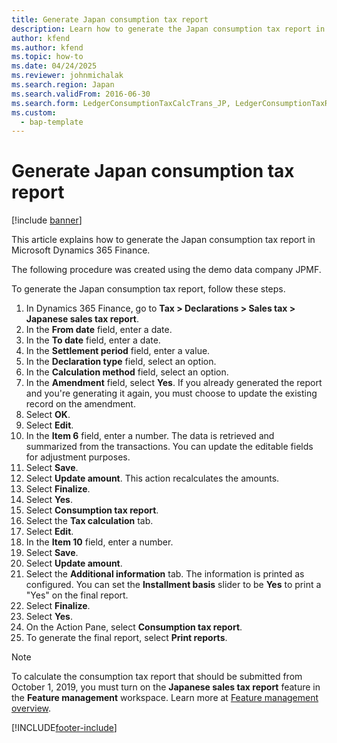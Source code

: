 ```yaml
---
title: Generate Japan consumption tax report
description: Learn how to generate the Japan consumption tax report in Microsoft Dynamics 365 Finance.
author: kfend
ms.author: kfend
ms.topic: how-to
ms.date: 04/24/2025
ms.reviewer: johnmichalak
ms.search.region: Japan
ms.search.validFrom: 2016-06-30
ms.search.form: LedgerConsumptionTaxCalcTrans_JP, LedgerConsumptionTaxReportTrans_JP
ms.custom: 
  - bap-template
---
```


# Generate Japan consumption tax report

[!include [banner](../../includes/banner.md)]

This article explains how to generate the Japan consumption tax report in Microsoft Dynamics 365 Finance.

The following procedure was created using the demo data company JPMF.

To generate the Japan consumption tax report, follow these steps.

1. In Dynamics 365 Finance, go to **Tax \> Declarations \> Sales tax \> Japanese sales tax report**.
1. In the **From date** field, enter a date.
1. In the **To date** field, enter a date.
1. In the **Settlement period** field, enter a value.
1. In the **Declaration type** field, select an option.
1. In the **Calculation method** field, select an option.
1. In the **Amendment** field, select **Yes**. If you already generated the report and you're generating it again, you must choose to update the existing record on the amendment.  
1. Select **OK**.
1. Select **Edit**.
1. In the **Item 6** field, enter a number. The data is retrieved and summarized from the transactions. You can update the editable fields for adjustment purposes.  
1. Select **Save**.
1. Select **Update amount**. This action recalculates the amounts.  
1. Select **Finalize**.
1. Select **Yes**.
1. Select **Consumption tax report**.
1. Select the **Tax calculation** tab.
1. Select **Edit**.
1. In the **Item 10** field, enter a number.
1. Select **Save**.
1. Select **Update amount**.
1. Select the **Additional information** tab. The information is printed as configured. You can set the **Installment basis** slider to be **Yes** to print a "Yes" on the final report.  
1. Select **Finalize**.
1. Select **Yes**.
1. On the Action Pane, select **Consumption tax report**.
1. To generate the final report, select **Print reports**.  

> [!NOTE]
> To calculate the consumption tax report that should be submitted from October 1, 2019, you must turn on the **Japanese sales tax report** feature in the **Feature management** workspace. Learn more at [Feature management overview](../../../fin-ops-core/fin-ops/get-started/feature-management/feature-management-overview.md).


[!INCLUDE[footer-include](../../../includes/footer-banner.md)]
